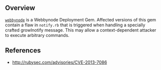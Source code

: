 ## Overview
[`webbynode`](https://rubygems.org/gems/webbynode) is a Webbynode Deployment Gem.
Affected versions of this gem contain a flaw in `notify.rb` that is triggered when handling a specially crafted growlnotify message. This may allow a context-dependent attacker to execute arbitrary commands.

## References
- http://rubysec.com/advisories/CVE-2013-7086
